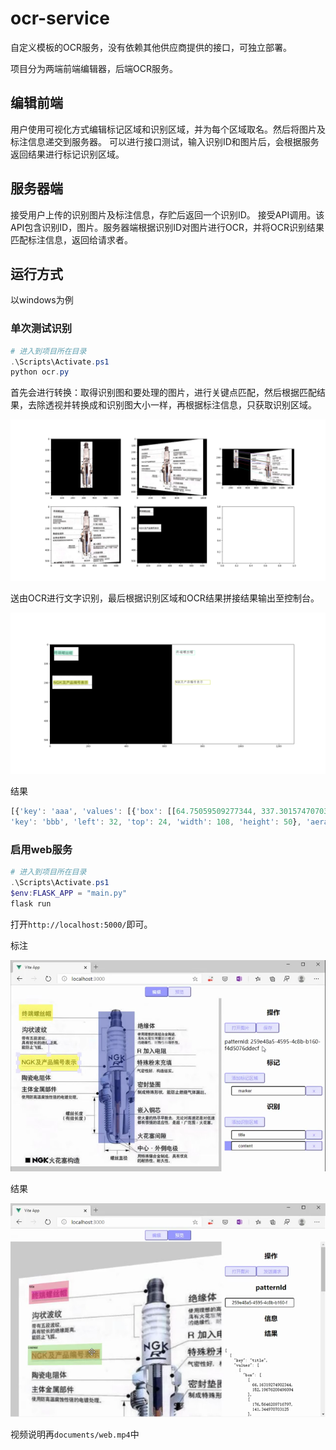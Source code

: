 # ocr-service

自定义模板的OCR服务，没有依赖其他供应商提供的接口，可独立部署。

项目分为两端前端编辑器，后端OCR服务。

## 编辑前端

用户使用可视化方式编辑标记区域和识别区域，并为每个区域取名。然后将图片及标注信息递交到服务器。
可以进行接口测试，输入识别ID和图片后，会根据服务返回结果进行标记识别区域。

## 服务器端

接受用户上传的识别图片及标注信息，存贮后返回一个识别ID。
接受API调用。该API包含识别ID，图片。服务器端根据识别ID对图片进行OCR，并将OCR识别结果匹配标注信息，返回给请求者。

## 运行方式

以windows为例

### 单次测试识别

```powershell
# 进入到项目所在目录
.\Scripts\Activate.ps1
python ocr.py
```

首先会进行转换：取得识别图和要处理的图片，进行关键点匹配，然后根据匹配结果，去除透视并转换成和识别图大小一样，再根据标注信息，只获取识别区域。

![转换](./documents/fig.1.png)

送由OCR进行文字识别，最后根据识别区域和OCR结果拼接结果输出至控制台。

![识别](./documents/fig.2.png)

结果

```js
[{'key': 'aaa', 'values': [{'box': [[64.75059509277344, 337.30157470703125], [274.89508056640625, 330.1374206542969], [275.1041259765625, 358.523681640625], [65.05479431152344, 362.94873046875]], 'text': 'NGK及产品编号表示', 'score': 0.9979518}], 'region': {'type': 'ocrs', 'id': 2, 'key': 'aaa', 'left': 23, 'top': 173, 'width': 188, 'height': 50}, 'aera': [[70.79060363769531, 319.568603515625], [288.836669921875, 311.53704833984375], [289.2953186035156, 376.4678955078125], [71.47637939453125, 378.04541015625]]}, {'key': 'bbb', 'values': [{'box': [[66.7274169921875, 151.7689971923828], [175.9398193359375, 140.93621826171875], [176.2097625732422, 169.5221710205078], [67.04623413085938, 178.85140991210938]], 'text': '终端螺丝帽', 'score': 0.99661654}], 'region': {'type': 'ocrs', 'id': 3, 
'key': 'bbb', 'left': 32, 'top': 24, 'width': 108, 'height': 50}, 'aera': [[78.20851135253906, 143.24661254882812], [199.39175415039062, 128.02816772460938], [199.95352172851562, 190.8592987060547], [78.89080047607422, 202.44577026367188]]}]
```

### 启用web服务

```powershell
# 进入到项目所在目录
.\Scripts\Activate.ps1
$env:FLASK_APP = "main.py"
flask run
```

打开`http://localhost:5000/`即可。

标注

![标注](./documents/fig.3.png)

结果

![结果](./documents/fig.4.png)

视频说明再`documents/web.mp4`中

